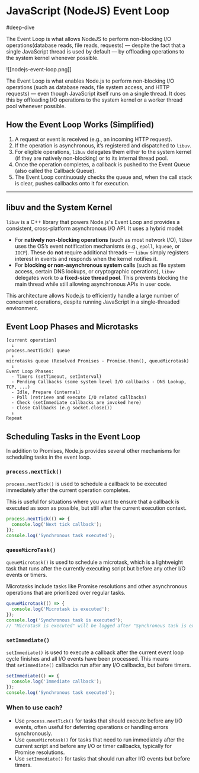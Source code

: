 # JavaScript (NodeJS) Event Loop

#deep-dive

The Event Loop is what allows NodeJS to perform non-blocking I/O operations(database reads, file reads, requests) — despite the fact that a single JavaScript thread is used by default — by offloading operations to the system kernel whenever possible.

![[nodejs-event-loop.png]]


The Event Loop is what enables Node.js to perform non-blocking I/O operations (such as database reads, file system access, and HTTP requests) — even though JavaScript itself runs on a single thread. It does this by offloading I/O operations to the system kernel or a worker thread pool whenever possible.

## How the Event Loop Works (Simplified)

1. A request or event is received (e.g., an incoming HTTP request).
2. If the operation is asynchronous, it’s registered and dispatched to `libuv`.
3. For eligible operations, `libuv` delegates them either to the system kernel (if they are natively non-blocking) or to its internal thread pool.
4. Once the operation completes, a callback is pushed to the Event Queue (also called the Callback Queue).
5. The Event Loop continuously checks the queue and, when the call stack is clear, pushes callbacks onto it for execution.

---

## libuv and the System Kernel

`libuv` is a C++ library that powers Node.js's Event Loop and provides a consistent, cross-platform asynchronous I/O API. It uses a hybrid model:

- For **natively non-blocking operations** (such as most network I/O), `libuv` uses the OS’s event notification mechanisms (e.g., `epoll`, `kqueue`, or `IOCP`). These do **not** require additional threads — `libuv` simply registers interest in events and responds when the kernel notifies it.  
- For **blocking or non-asynchronous system calls** (such as file system access, certain DNS lookups, or cryptographic operations), `libuv` delegates work to a **fixed-size thread pool**. This prevents blocking the main thread while still allowing asynchronous APIs in user code.

This architecture allows Node.js to efficiently handle a large number of concurrent operations, despite running JavaScript in a single-threaded environment.

## Event Loop Phases and Microtasks

```
[current operation]
  ↓
process.nextTick() queue
  ↓
microtasks queue (Resolved Promises - Promise.then(), queueMicrotask)
  ↓
Event Loop Phases:
  - Timers (setTimeout, setInterval)
  - Pending Callbacks (some system level I/O callbacks - DNS Lookup, TCP, ...)
  - Idle, Prepare (internal)
  - Poll (retrieve and execute I/O related callbacks)
  - Check (setImmediate callbacks are invoked here)
  - Close Callbacks (e.g socket.close())
  ↓
Repeat
```

## Scheduling Tasks in the Event Loop

In addition to Promises, Node.js provides several other mechanisms for scheduling tasks in the event loop.

### `process.nextTick()`

`process.nextTick()` is used to schedule a callback to be executed immediately after the current operation completes. 

This is useful for situations where you want to ensure that a callback is executed as soon as possible, but still after the current execution context.

```javascript
process.nextTick(() => {
  console.log('Next tick callback');
});
console.log('Synchronous task executed');
```

### `queueMicroTask()`

`queueMicrotask()` is used to schedule a microtask, which is a lightweight task that runs after the currently executing script but before any other I/O events or timers. 

Microtasks include tasks like Promise resolutions and other asynchronous operations that are prioritized over regular tasks.

```javascript
queueMicrotask(() => {
  console.log('Microtask is executed');
});
console.log('Synchronous task is executed');
// "Microtask is executed" will be logged after "Synchronous task is executed," but before any I/O operations like timers.
```

### `setImmediate()`

`setImmediate()` is used to execute a callback after the current event loop cycle finishes and all I/O events have been processed. This means that `setImmediate()` callbacks run after any I/O callbacks, but before timers.

```javascript
setImmediate(() => {
  console.log('Immediate callback');
});
console.log('Synchronous task executed');
```

### When to use each?

- Use `process.nextTick()` for tasks that should execute before any I/O events, often useful for deferring operations or handling errors synchronously.
- Use `queueMicrotask()` for tasks that need to run immediately after the current script and before any I/O or timer callbacks, typically for Promise resolutions.
- Use `setImmediate()` for tasks that should run after I/O events but before timers.
